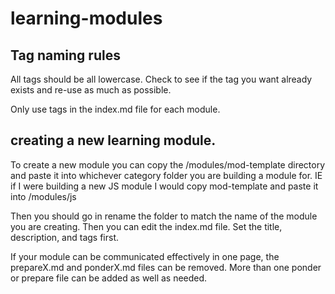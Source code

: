 # learning-modules

## Tag naming rules

All tags should be all lowercase. Check to see if the tag you want already exists and re-use as much as possible.

Only use tags in the index.md file for each module.

## creating a new learning module.

To create a new module you can copy the /modules/mod-template directory and paste it into whichever category folder you are building a module for. IE if I were building a new JS module I would copy mod-template and paste it into /modules/js

Then you should go in rename the folder to match the name of the module you are creating. Then you can edit the index.md file. Set the title, description, and tags first.

If your module can be communicated effectively in one page, the prepareX.md and ponderX.md files can be removed. More than one ponder or prepare file can be added as well as needed.
